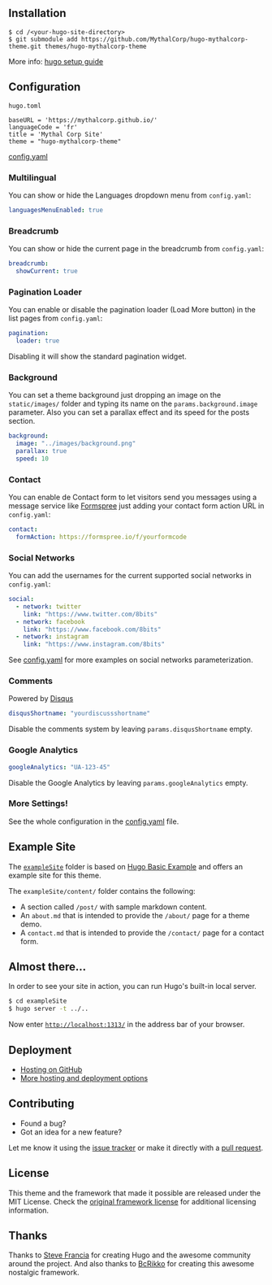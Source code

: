 ## Installation

```
$ cd /<your-hugo-site-directory>
$ git submodule add https://github.com/MythalCorp/hugo-mythalcorp-theme.git themes/hugo-mythalcorp-theme
```

More info: [hugo setup guide](https://gohugo.io/overview/installing/)


## Configuration

`hugo.toml`
```
baseURL = 'https://mythalcorp.github.io/'
languageCode = 'fr'
title = 'Mythal Corp Site'
theme = "hugo-mythalcorp-theme"
```

[config.yaml](https://github.com/miguelsimoni/hugo-8bits-theme/blob/main/exampleSite/config.yaml)

### Multilingual

You can show or hide the Languages dropdown menu from `config.yaml`:

```yaml
languagesMenuEnabled: true
```

### Breadcrumb

You can show or hide the current page in the breadcrumb from `config.yaml`:

```yaml
breadcrumb:
  showCurrent: true
```

### Pagination Loader

You can enable or disable the pagination loader (Load More button) in the list pages from `config.yaml`:

```yaml
pagination:
  loader: true
```

Disabling it will show the standard pagination widget.

### Background

You can set a theme background just dropping an image on the `static/images/` folder and typing its name on the `params.background.image` parameter. Also you can set a parallax effect and its speed for the posts section.

```yaml
background:
  image: "../images/background.png"
  parallax: true
  speed: 10
```

### Contact

You can enable de Contact form to let visitors send you messages using a message service like [Formspree](https://formspree.io/) just adding your contact form action URL in `config.yaml`:

```yaml
contact:
  formAction: https://formspree.io/f/yourformcode
```

### Social Networks

You can add the usernames for the current supported social networks in `config.yaml`:

```yaml
social:
  - network: twitter
    link: "https://www.twitter.com/8bits"
  - network: facebook
    link: "https://www.facebook.com/8bits"
  - network: instagram
    link: "https://www.instagram.com/8bits"
```

See [config.yaml](https://github.com/miguelsimoni/hugo-8bits-theme/blob/main/exampleSite/config.yaml) for more examples on social networks parameterization.

### Comments

Powered by [Disqus](https://disqus.com)

```yaml
disqusShortname: "yourdiscussshortname"
```

Disable the comments system by leaving `params.disqusShortname` empty.

### Google Analytics

```yaml
googleAnalytics: "UA-123-45"
```

Disable the Google Analytics by leaving `params.googleAnalytics` empty.

### More Settings!

See the whole configuration in the [config.yaml](https://github.com/miguelsimoni/hugo-8bits-theme/blob/main/exampleSite/config.yaml) file.


## Example Site

The [`exampleSite`](https://github.com/miguelsimoni/hugo-8bits-theme/tree/main/exampleSite) folder is based on [Hugo Basic Example](https://github.com/gohugoio/hugoBasicExample) and offers an example site for this theme.

The `exampleSite/content/` folder contains the following:

- A section called `/post/` with sample markdown content.
- An `about.md` that is intended to provide the `/about/` page for a theme demo.
- A `contact.md` that is intended to provide the `/contact/` page for a contact form.


## Almost there...

In order to see your site in action, you can run Hugo's built-in local server.

```bash
$ cd exampleSite
$ hugo server -t ../..
```

Now enter [`http://localhost:1313/`](http://localhost:1313/) in the address bar of your browser.


## Deployment

- [Hosting on GitHub](https://gohugo.io/hosting-and-deployment/hosting-on-github/)
- [More hosting and deployment options](https://gohugo.io/hosting-and-deployment/)


## Contributing

- Found a bug?
- Got an idea for a new feature?

Let me know it using the [issue tracker](https://github.com/miguelsimoni/hugo-8bits-theme/issues) or make it directly with a [pull request](https://github.com/miguelsimoni/hugo-8bits-theme/pulls).


## License

This theme and the framework that made it possible are released under the MIT License. Check the [original framework license](https://github.com/nostalgic-css/NES.css#copyright-and-license) for additional licensing information.


## Thanks

Thanks to [Steve Francia](https://github.com/spf13) for creating Hugo and the awesome community around the project. And also thanks to [BcRikko](https://github.com/BcRikko) for creating this awesome nostalgic framework.
